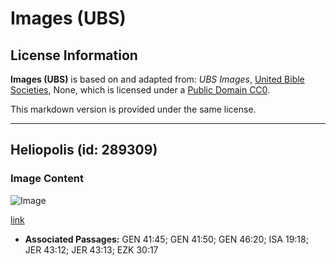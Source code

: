 # Images (UBS)

## License Information

**Images (UBS)** is based on and adapted from: _UBS Images_, [United Bible Societies](https://unitedbiblesocieties.org/), None, which is licensed under a [Public Domain CC0](https://creativecommons.org/public-domain/cc0/).

This markdown version is provided under the same license.



--------------------------------

## Heliopolis (id: 289309)

### Image Content

![Image](https://cdn.aquifer.bible/aquifer-content/resources/Media/WEB-0289_heliopolis.jpg)

[link](https://cdn.aquifer.bible/aquifer-content/resources/Media/WEB-0289_heliopolis.jpg)

* **Associated Passages:** GEN 41:45; GEN 41:50; GEN 46:20; ISA 19:18; JER 43:12; JER 43:13; EZK 30:17

